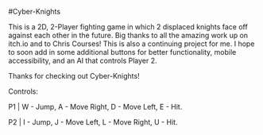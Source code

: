 #Cyber-Knights

This is a 2D, 2-Player fighting game in which 2 displaced knights face off against each other in the future. Big thanks to all the amazing work up on itch.io and to Chris Courses! This is also a continuing project for me. I hope to soon add in some additional buttons for better functionality, mobile accessibility, and an AI that controls Player 2.

Thanks for checking out Cyber-Knights!

Controls:

P1 | W - Jump, A - Move Right, D - Move Left, E - Hit.

P2 | I - Jump, J - Move Left, L - Move Right, U - Hit.
